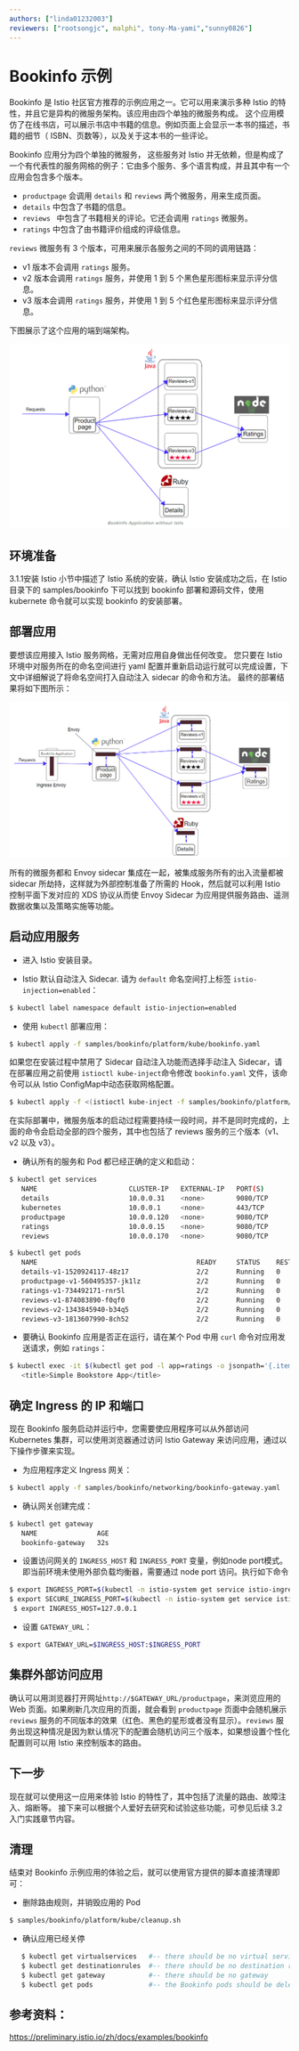 ```yaml
---
authors: ["linda01232003"]
reviewers: ["rootsongjc", malphi", tony-Ma-yami","sunny0826"]
---
```



# Bookinfo 示例

Bookinfo 是 Istio 社区官方推荐的示例应用之一。它可以用来演示多种 Istio 的特性，并且它是异构的微服务架构。该应用由四个单独的微服务构成。 这个应用模仿了在线书店，可以展示书店中书籍的信息。例如页面上会显示一本书的描述，书籍的细节（ ISBN、页数等），以及关于这本书的一些评论。 

Bookinfo 应用分为四个单独的微服务， 这些服务对 Istio 并无依赖，但是构成了一个有代表性的服务网格的例子：它由多个服务、多个语言构成，并且其中有一个应用会包含多个版本。 


- `productpage` 会调用 `details` 和 `reviews` 两个微服务，用来生成页面。
- `details` 中包含了书籍的信息。
- `reviews ` 中包含了书籍相关的评论。它还会调用 `ratings` 微服务。
- `ratings` 中包含了由书籍评价组成的评级信息。

`reviews` 微服务有 3 个版本，可用来展示各服务之间的不同的调用链路：

- v1 版本不会调用 `ratings` 服务。
- v2 版本会调用 `ratings` 服务，并使用 1 到 5 个黑色星形图标来显示评分信息。
- v3 版本会调用 `ratings` 服务，并使用 1 到 5 个红色星形图标来显示评分信息。

下图展示了这个应用的端到端架构。

![Bookinfo Application without Istio](../images/Bookinfo-Application-without-Istio.png)

## 环境准备

3.1.1安装 Istio 小节中描述了 Istio 系统的安装，确认 Istio 安装成功之后，在 Istio 目录下的 samples/bookinfo 下可以找到 bookinfo 部署和源码文件，使用 kubernete 命令就可以实现 bookinfo 的安装部署。

## 部署应用

要想该应用接入 Istio 服务网格，无需对应用自身做出任何改变。 您只要在 Istio 环境中对服务所在的命名空间进行 yaml 配置并重新启动运行就可以完成设置，下文中详细解说了将命名空间打入自动注入 sidecar 的命令和方法。 最终的部署结果将如下图所示： 

![Bookinfo Application](../images/Bookinfo-Application.png)

所有的微服务都和 Envoy sidecar 集成在一起，被集成服务所有的出入流量都被 sidecar 所劫持，这样就为外部控制准备了所需的 Hook，然后就可以利用 Istio 控制平面下发对应的 XDS 协议从而使 Envoy Sidecar 为应用提供服务路由、遥测数据收集以及策略实施等功能。 

## 启动应用服务

- 进入 Istio 安装目录。

- Istio 默认自动注入 Sidecar. 请为 `default` 命名空间打上标签 `istio-injection=enabled`：
```bash
$ kubectl label namespace default istio-injection=enabled
```
-  使用 `kubectl` 部署应用：
```bash
$ kubectl apply -f samples/bookinfo/platform/kube/bookinfo.yaml
```

如果您在安装过程中禁用了 Sidecar 自动注入功能而选择手动注入 Sidecar，请在部署应用之前使用 `istioctl kube-inject`命令修改 `bookinfo.yaml` 文件，该命令可以从 Istio ConfigMap中动态获取网格配置。
```bash
$ kubectl apply -f <(istioctl kube-inject -f samples/bookinfo/platform/kube/bookinfo.yaml)
```

在实际部署中，微服务版本的启动过程需要持续一段时间，并不是同时完成的，上面的命令会启动全部的四个服务，其中也包括了 reviews 服务的三个版本（v1、v2 以及 v3）。

-  确认所有的服务和 Pod 都已经正确的定义和启动：
```bash
$ kubectl get services
   NAME                       CLUSTER-IP   EXTERNAL-IP   PORT(S)              AGE
   details                    10.0.0.31    <none>        9080/TCP             6m
   kubernetes                 10.0.0.1     <none>        443/TCP              7d
   productpage                10.0.0.120   <none>        9080/TCP             6m
   ratings                    10.0.0.15    <none>        9080/TCP             6m
   reviews                    10.0.0.170   <none>        9080/TCP             6m
```
```bash
$ kubectl get pods
   NAME                                        READY     STATUS    RESTARTS   AGE
   details-v1-1520924117-48z17                 2/2       Running   0          6m
   productpage-v1-560495357-jk1lz              2/2       Running   0          6m
   ratings-v1-734492171-rnr5l                  2/2       Running   0          6m
   reviews-v1-874083890-f0qf0                  2/2       Running   0          6m
   reviews-v2-1343845940-b34q5                 2/2       Running   0          6m
   reviews-v3-1813607990-8ch52                 2/2       Running   0          6m
```

- 要确认 Bookinfo 应用是否正在运行，请在某个 Pod 中用 `curl` 命令对应用发送请求，例如 `ratings`：
```bash
$ kubectl exec -it $(kubectl get pod -l app=ratings -o jsonpath='{.items[0].metadata.name}') -c ratings -- curl productpage:9080/productpage | grep -o "<title>.*</title>"
   <title>Simple Bookstore App</title>
```

## 确定 Ingress 的 IP 和端口

现在 Bookinfo 服务启动并运行中，您需要使应用程序可以从外部访问 Kubernetes 集群，可以使用浏览器通过访问 Istio Gateway 来访问应用，通过以下操作步骤来实现。

- 为应用程序定义 Ingress 网关：
```bash
$ kubectl apply -f samples/bookinfo/networking/bookinfo-gateway.yaml
```

- 确认网关创建完成：
```bash
$ kubectl get gateway
   NAME               AGE
   bookinfo-gateway   32s
```

- 设置访问网关的 `INGRESS_HOST` 和 `INGRESS_PORT` 变量，例如node port模式。即当前环境未使用外部负载均衡器，需要通过 node port 访问。执行如下命令
```bash
$ export INGRESS_PORT=$(kubectl -n istio-system get service istio-ingressgateway -o jsonpath='{.spec.ports[?(@.name=="http2")].nodePort}')
$ export SECURE_INGRESS_PORT=$(kubectl -n istio-system get service istio-ingressgateway -o jsonpath='{.spec.ports[?(@.name=="https")].nodePort}')
 $ export INGRESS_HOST=127.0.0.1
```

- 设置 `GATEWAY_URL`：
```bash
$ export GATEWAY_URL=$INGRESS_HOST:$INGRESS_PORT
```

## 集群外部访问应用
确认可以用浏览器打开网址`http://$GATEWAY_URL/productpage`，来浏览应用的 Web 页面。如果刷新几次应用的页面，就会看到 `productpage` 页面中会随机展示 `reviews` 服务的不同版本的效果（红色、黑色的星形或者没有显示）。`reviews` 服务出现这种情况是因为默认情况下的配置会随机访问三个版本，如果想设置个性化配置则可以用 Istio 来控制版本的路由。


## 下一步

现在就可以使用这一应用来体验 Istio 的特性了，其中包括了流量的路由、故障注入、熔断等。 接下来可以根据个人爱好去研究和试验这些功能，可参见后续 3.2 入门实践章节内容。

## 清理

结束对 Bookinfo 示例应用的体验之后，就可以使用官方提供的脚本直接清理即可：

- 删除路由规则，并销毁应用的 Pod
```bash
$ samples/bookinfo/platform/kube/cleanup.sh
```

- 确认应用已经关停
```bash
   $ kubectl get virtualservices   #-- there should be no virtual services
   $ kubectl get destinationrules  #-- there should be no destination rules
   $ kubectl get gateway           #-- there should be no gateway
   $ kubectl get pods              #-- the Bookinfo pods should be deleted
```

## 参考资料：
https://preliminary.istio.io/zh/docs/examples/bookinfo 

